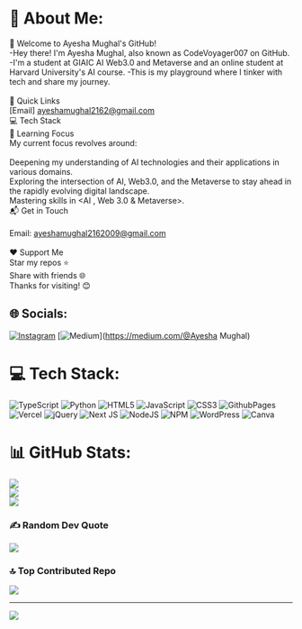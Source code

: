 # 💫 About Me:
👋 Welcome to Ayesha Mughal's GitHub!<br>-Hey there! I'm Ayesha Mughal, also known as CodeVoyager007 on GitHub. -I'm a student at GIAIC AI Web3.0 and Metaverse and an online student at Harvard University's AI course. -This is my playground where I tinker with tech and share my journey.<br><br>🌟 Quick Links<br>[Email] ayeshamughal2162@gmail.com<br>💻 Tech Stack<br>🎯 Learning Focus<br>My current focus revolves around:<br><br>Deepening my understanding of AI technologies and their applications in various domains.<br>Exploring the intersection of AI, Web3.0, and the Metaverse to stay ahead in the rapidly evolving digital landscape.<br>Mastering skills in <AI , Web 3.0 & Metaverse>.<br>📬 Get in Touch<br><br>Email: ayeshamughal2162009@gmail.com<br><br>❤️ Support Me<br>Star my repos ⭐<br>Share with friends 🌐<br>Thanks for visiting! 😊


## 🌐 Socials:
[![Instagram](https://img.shields.io/badge/Instagram-%23E4405F.svg?logo=Instagram&logoColor=white)](https://instagram.com/Ayesha_Techadventures) [![Medium](https://img.shields.io/badge/Medium-12100E?logo=medium&logoColor=white)](https://medium.com/@Ayesha Mughal) 

# 💻 Tech Stack:
![TypeScript](https://img.shields.io/badge/typescript-%23007ACC.svg?style=for-the-badge&logo=typescript&logoColor=white) ![Python](https://img.shields.io/badge/python-3670A0?style=for-the-badge&logo=python&logoColor=ffdd54) ![HTML5](https://img.shields.io/badge/html5-%23E34F26.svg?style=for-the-badge&logo=html5&logoColor=white) ![JavaScript](https://img.shields.io/badge/javascript-%23323330.svg?style=for-the-badge&logo=javascript&logoColor=%23F7DF1E) ![CSS3](https://img.shields.io/badge/css3-%231572B6.svg?style=for-the-badge&logo=css3&logoColor=white) ![GithubPages](https://img.shields.io/badge/github%20pages-121013?style=for-the-badge&logo=github&logoColor=white) ![Vercel](https://img.shields.io/badge/vercel-%23000000.svg?style=for-the-badge&logo=vercel&logoColor=white) ![jQuery](https://img.shields.io/badge/jquery-%230769AD.svg?style=for-the-badge&logo=jquery&logoColor=white) ![Next JS](https://img.shields.io/badge/Next-black?style=for-the-badge&logo=next.js&logoColor=white) ![NodeJS](https://img.shields.io/badge/node.js-6DA55F?style=for-the-badge&logo=node.js&logoColor=white) ![NPM](https://img.shields.io/badge/NPM-%23CB3837.svg?style=for-the-badge&logo=npm&logoColor=white) ![WordPress](https://img.shields.io/badge/WordPress-%23117AC9.svg?style=for-the-badge&logo=WordPress&logoColor=white) ![Canva](https://img.shields.io/badge/Canva-%2300C4CC.svg?style=for-the-badge&logo=Canva&logoColor=white)
# 📊 GitHub Stats:
![](https://github-readme-stats.vercel.app/api?username=CodeVoyager007&theme=dark&hide_border=false&include_all_commits=false&count_private=false)<br/>
![](https://github-readme-streak-stats.herokuapp.com/?user=CodeVoyager007&theme=dark&hide_border=false)<br/>
![](https://github-readme-stats.vercel.app/api/top-langs/?username=CodeVoyager007&theme=dark&hide_border=false&include_all_commits=false&count_private=false&layout=compact)

### ✍️ Random Dev Quote
![](https://quotes-github-readme.vercel.app/api?type=horizontal&theme=dark)

### 🔝 Top Contributed Repo
![](https://github-contributor-stats.vercel.app/api?username=CodeVoyager007&limit=5&theme=dark&combine_all_yearly_contributions=true)

---
[![](https://visitcount.itsvg.in/api?id=CodeVoyager007&icon=7&color=0)](https://visitcount.itsvg.in)

<!-- Proudly created with GPRM ( https://gprm.itsvg.in ) -->
